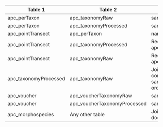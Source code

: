 |Table 1|Table 2|Join by field(s)|
|------------------------|------------------------|-------------------------------|
apc_perTaxon|apc_taxonomyRaw|sampleID|
apc_perTaxon|apc_taxonomyProcessed|sampleID|
apc_pointTransect|apc_perTaxon|namedLocation,pointNumber,collectDate|
apc_pointTransect|apc_taxonomyProcessed|Requires intermediate table: join via apc_perTaxon table|
apc_pointTransect|apc_taxonomyRaw|Requires intermediate table: join via apc_perTaxon table|
apc_taxonomyProcessed|apc_taxonomyRaw|Join not recommended. These tables contain identifications of the same samples with possibly differing higher-order taxonomy; see User Guide.|
apc_voucher|apc_voucherTaxonomyRaw|sampleID|
apc_voucher|apc_voucherTaxonomyProcessed|sampleID|
apc_morphospecies|Any other table|Join not recommended. Data resolution does not match other tables.|
